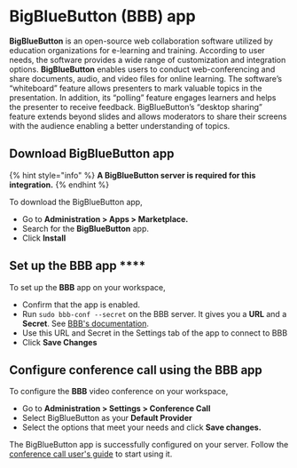 # BigBlueButton (BBB) app

**BigBlueButton** is an open-source web collaboration software utilized by education organizations for e-learning and training. According to user needs, the software provides a wide range of customization and integration options. **BigBlueButton** enables users to conduct web-conferencing and share documents, audio, and video files for online learning. The software’s “whiteboard” feature allows presenters to mark valuable topics in the presentation. In addition, its “polling” feature engages learners and helps the presenter to receive feedback. BigBlueButton’s “desktop sharing” feature extends beyond slides and allows moderators to share their screens with the audience enabling a better understanding of topics.

## Download BigBlueButton app

{% hint style="info" %}
**A BigBlueButton server is required for this integration.**
{% endhint %}

To download the BigBlueButton app,

* Go to **Administration > Apps > Marketplace.**
* Search for the **BigBlueButton** app.
* Click **Install**

## Set up the BBB app ****&#x20;

To set up the **BBB** app on your workspace,

* Confirm that the app is enabled.
* Run `sudo bbb-conf --secret` on the BBB server. It gives you a **URL** and a **Secret**.  See [ BBB's documentation](https://docs.bigbluebutton.org/admin/bbb-conf.html).
* Use this URL and Secret in the Settings tab of the app to connect to BBB
* Click **Save Changes**

## Configure conference call using the BBB **app**&#x20;

To configure the **BBB** video conference on your workspace,

* Go to **Administration > Settings > Conference Call**
* Select BigBlueButton as your **Default Provider**
* Select the options that meet your needs and click **Save changes.**

The BigBlueButton app is successfully configured on your server. Follow the [conference call user's guide](../conference-call-users-guide.md) to start using it.

